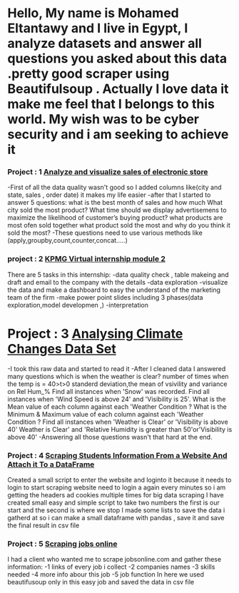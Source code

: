 # Hello, My name is Mohamed Eltantawy and I live in Egypt, I analyze datasets and answer all questions you asked about this data .pretty good scraper using Beautifulsoup . Actually I love data it make me feel that I belongs to this world. My wish was to be cyber security and i am seeking to achieve it

### Project : 1 [Analyze and visualize sales of electronic store](https://github.com/MohamedEltantawy0/electronic-store-sales-analysis)
-First of all the data quality wasn't good so I added columns like(city and state, sales , order date) it makes my life easier
-after that I started to answer 5 questions:
what is the best month of sales and how much
What city sold the most product?
What time should we display advertisemens to maximize the likelihood of customer’s buying product?
what products are most ofen sold together
what product sold the most and why do you think it sold the most?
-These questions need to use various methods like (apply,groupby,count,counter,concat.....)

### project : 2 [KPMG Virtual internship module 2](https://github.com/MohamedEltantawy0/KPMG-Virtual-internship-module-2)
 There are 5 tasks in this internship:
-data quality check , table makeing and draft and email to the company with the details
-data exploration
-visualize the data and make a dashboard to easy the understand of the marketing team of the firm
-make power point slides including 3 phases(data exploration,model developmen ,)
-interpretation

# Project : 3 [Analysing Climate Changes Data Set](https://github.com/MohamedEltantawy0/Azalyzing-climate-changes.git)
-I took this raw data and started to read it
-After I cleaned data I answered many questions which is
when the weather is clear?
number of times when  the temp is = 40>t>0
standerd deviation,the mean of vsivility and variance on Rel Hum_%
Find all instances when 'Snow' was recorded.
Find all instances when 'Wind Speed is above 24' and 'Visibility is 25'.
What is the Mean value of each column against each 'Weather Condition ?
What is the Minimum & Maximum value of each column against each 'Weather Condition ?
Find all instances when 'Weather is Clear' or 'Visibility is above 40'
Weather is Clear' and 'Relative Humidity is greater than 50'or'Visibility is above 40'
-Answering all those questions wasn't that hard at the end.


### Project : 4 [Scraping Students Information From a Website And Attach it To a DataFrame](https://github.com/MohamedEltantawy0/students-information-gathering.git)
 Created a small script to enter the website and loginto it because it needs to login to start scraping
 website need to login a again every  minutes so i am getting the headers ad cookies multiple times for big data scraping
 I have created small easy and simple script to take two numbers the first is our start and the second is where we stop
 I made some lists to save the data i gatherd at so i can make a small dataframe with pandas , save it and save the final result in csv file



### Project : 5 [Scraping jobs online](https://github.com/MohamedEltantawy0/Scraping-jobs.git)
I had a client who wanted me to scrape jobsonline.com and gather these information:
-1 links of every job i collect
-2 companies names
-3 skills needed
-4 more info abour this job
-5 job function
In here we used beautifusoup only in this easy job and saved the data in csv file
